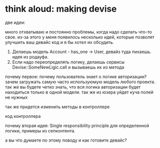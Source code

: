 # think aloud: making devise
две идеи:


много отхватываю и постоянно проблемы, когда надо сделать что-то свое. из-за этого у меня появилось несколько идей, которые позволят улучшить ваш девайс код и я бы хотел их обсудить.

1. Делаешь модель Account - has_one -> User, девайз туда пихаешь. идея из родауфа.
2. Если надо переопределять логику, делаешь сервисы Devise::SomeNewLigic.call и вызываешь их из метода

почему первое: почему пользователь знает о логике авторизации? зачем загружать самую часто используюмую модель любого проекта. так же вы будете четко знать, что вся логика авторизации будет находиться только в одной модели. так же из юзера уйдет куча полей не нужных

так же придется изменить методы в контроллере

код контроллера


почему вторая идея: Single responsibility principle для определенной логики, примеры из сепконтента.


а вы что думаете по этому поводу и как готовите девайс?
